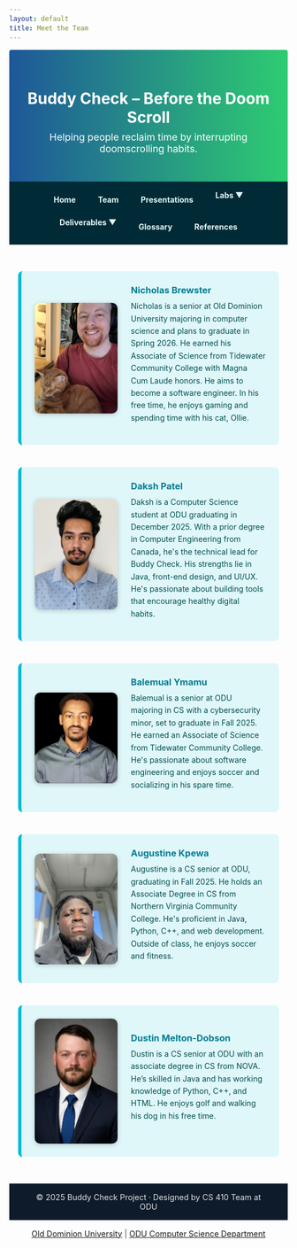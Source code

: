 ```yaml
---
layout: default
title: Meet the Team
---
```


<!-- Hero Banner -->
<div style="background: linear-gradient(to right, #1e5799, #2ecc71); padding: 2rem 1rem; text-align: center; border-radius: 4px 4px 0 0;">
  <h1 style="color: white; margin-bottom: 0.5rem;">Buddy Check – Before the Doom Scroll</h1>
  <p style="font-size: 1.1rem; color: white; margin-top: 0;">Helping people reclaim time by interrupting doomscrolling habits.</p>
</div>

<!-- Navigation Bar -->
<style>
.navbar {
  display: flex;
  gap: 1rem;
  font-weight: bold;
  background-color: #002b36;
  padding: 1rem;
  flex-wrap: wrap;
  justify-content: center;
}

.navbar a, .dropdown span {
  color: #e0f7fa;
  text-decoration: none;
  padding: 8px 12px;
  cursor: pointer;
}

.navbar a:hover, .dropdown span:hover {
  background-color: #004d4d;
  border-radius: 4px;
}

.dropdown {
  position: relative;
  display: inline-block;
}

.dropdown-content {
  display: none;
  position: absolute;
  background-color: #004d4d;
  min-width: 200px;
  box-shadow: 0 4px 6px rgba(0,0,0,0.3);
  z-index: 1;
}

.dropdown-content a {
  color: white;
  padding: 10px 14px;
  display: block;
  text-decoration: none;
}

.dropdown-content a:hover {
  background-color: #006666;
}

.dropdown:hover .dropdown-content {
  display: block;
}

.footer {
  background-color: #0d1b2a;
  color: #e0e0e0;
  padding: 1rem 2rem;
  text-align: center;
  font-size: 0.9rem;
  margin-top: 3rem;
}
</style>

<div class="navbar">
  <a href="index.html">Home</a>
  <a href="team.html">Team</a>
  <a href="presentations.html">Presentations</a>
  <div class="dropdown">
    <span>Labs ▼</span>
    <div class="dropdown-content">
      <a href="labs.html">Lab 1 Outline</a>
    </div>
  </div>
  <div class="dropdown">
    <span>Deliverables ▼</span>
    <div class="dropdown-content">
      <a href="deliverables-overview.html">Overview</a>
      <a href="deliverables-process-flow.html">Process Flow</a>
      <a href="deliverables-mfcd.html">MFCD</a>
      <a href="deliverables-risk-matrix.html">Risk Matrix</a>
      <a href="deliverables-competition.html">Competition</a>
    </div>
  </div>
  <a href="glossary.html">Glossary</a>
  <a href="references.html">References</a>
</div>

<!-- Team Members Section -->
<style>
.team-section {
  max-width: 1100px;
  margin: 3rem auto;
  padding: 0 1rem;
}

.member {
  display: flex;
  align-items: center;
  gap: 1.5rem;
  margin-bottom: 2.5rem;
  background: #e0f7fa;
  border-left: 6px solid #00bcd4;
  padding: 1.5rem;
  border-radius: 8px;
}

.member img {
  width: 150px;
  border-radius: 10px;
  box-shadow: 0 2px 8px rgba(0,0,0,0.2);
}

.member h3 {
  margin: 0;
  color: #007c91;
}

.member p {
  margin-top: 0.5rem;
  color: #004d4d;
  line-height: 1.6;
}

@media (max-width: 700px) {
  .member {
    flex-direction: column;
    text-align: center;
  }
  .member img {
    margin-bottom: 1rem;
  }
}
</style>

<div class="team-section">
  <div class="member">
    <img src="assets/NicholasBrewster.jpg" alt="Nicholas Brewster">
    <div>
      <h3>Nicholas Brewster</h3>
      <p>Nicholas is a senior at Old Dominion University majoring in computer science and plans to graduate in Spring 2026. He earned his Associate of Science from Tidewater Community College with Magna Cum Laude honors. He aims to become a software engineer. In his free time, he enjoys gaming and spending time with his cat, Ollie.</p>
    </div>
  </div>

  <div class="member">
    <img src="assets/daksh.jpg" alt="Daksh Patel">
    <div>
      <h3>Daksh Patel</h3>
      <p>Daksh is a Computer Science student at ODU graduating in December 2025. With a prior degree in Computer Engineering from Canada, he's the technical lead for Buddy Check. His strengths lie in Java, front-end design, and UI/UX. He's passionate about building tools that encourage healthy digital habits.</p>
    </div>
  </div>

  <div class="member">
    <img src="assets/Balemual.jpg" alt="Balemual Ymamu">
    <div>
      <h3>Balemual Ymamu</h3>
      <p>Balemual is a senior at ODU majoring in CS with a cybersecurity minor, set to graduate in Fall 2025. He earned an Associate of Science from Tidewater Community College. He's passionate about software engineering and enjoys soccer and socializing in his spare time.</p>
    </div>
  </div>

  <div class="member">
    <img src="assets/AugustineKpewa.jpg" alt="Augustine Kpewa">
    <div>
      <h3>Augustine Kpewa</h3>
      <p>Augustine is a CS senior at ODU, graduating in Fall 2025. He holds an Associate Degree in CS from Northern Virginia Community College. He's proficient in Java, Python, C++, and web development. Outside of class, he enjoys soccer and fitness.</p>
    </div>
  </div>

  <div class="member">
    <img src="assets/DustinDobson.jpg" alt="Dustin Melton-Dobson">
    <div>
      <h3>Dustin Melton-Dobson</h3>
      <p>Dustin is a CS senior at ODU with an associate degree in CS from NOVA. He’s skilled in Java and has working knowledge of Python, C++, and HTML. He enjoys golf and walking his dog in his free time.</p>
    </div>
  </div>
</div>

<!-- Footer -->
<div class="footer">
  © 2025 Buddy Check Project · Designed by CS 410 Team at ODU
</div>

<footer style="text-align: center; font-size: 0.9rem; padding: 1rem 0; color: #444;">
  <a href="https://www.odu.edu/" target="_blank">Old Dominion University</a> |
  <a href="https://www.odu.edu/computer-science" target="_blank">ODU Computer Science Department</a>
</footer>
